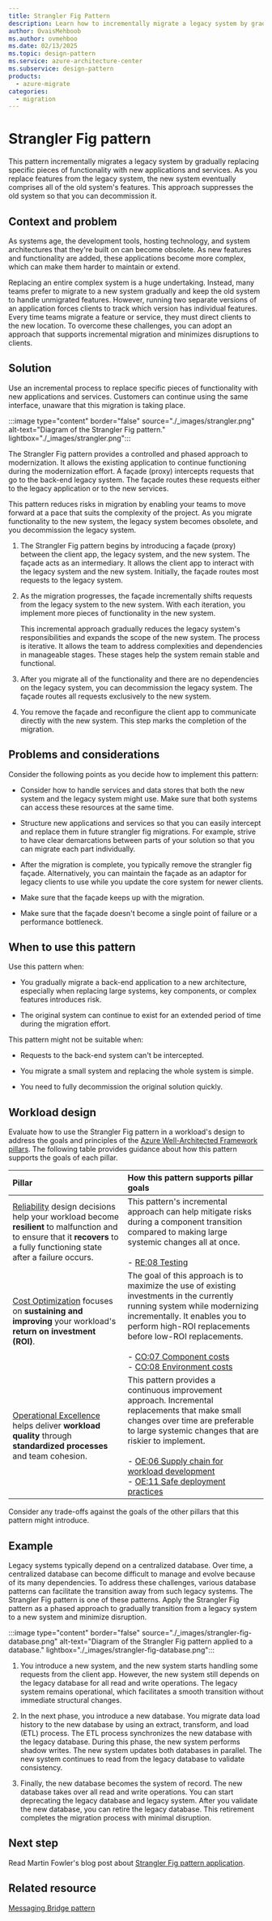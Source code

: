 ```yaml
---
title: Strangler Fig Pattern
description: Learn how to incrementally migrate a legacy system by gradually replacing specific pieces of functionality with new applications and services.
author: OvaisMehboob
ms.author: ovmehboo
ms.date: 02/13/2025
ms.topic: design-pattern
ms.service: azure-architecture-center
ms.subservice: design-pattern
products:
  - azure-migrate
categories:
  - migration
---
```


# Strangler Fig pattern

This pattern incrementally migrates a legacy system by gradually replacing specific pieces of functionality with new applications and services. As you replace features from the legacy system, the new system eventually comprises all of the old system's features. This approach suppresses the old system so that you can decommission it.

## Context and problem

As systems age, the development tools, hosting technology, and system architectures that they're built on can become obsolete. As new features and functionality are added, these applications become more complex, which can make them harder to maintain or extend.

Replacing an entire complex system is a huge undertaking. Instead, many teams prefer to migrate to a new system gradually and keep the old system to handle unmigrated features. However, running two separate versions of an application forces clients to track which version has individual features. Every time teams migrate a feature or service, they must direct clients to the new location. To overcome these challenges, you can adopt an approach that supports incremental migration and minimizes disruptions to clients.

## Solution

Use an incremental process to replace specific pieces of functionality with new applications and services. Customers can continue using the same interface, unaware that this migration is taking place.

:::image type="content" border="false" source="./_images/strangler.png" alt-text="Diagram of the Strangler Fig pattern." lightbox="./_images/strangler.png":::

The Strangler Fig pattern provides a controlled and phased approach to modernization. It allows the existing application to continue functioning during the modernization effort. A façade (proxy) intercepts requests that go to the back-end legacy system. The façade routes these requests either to the legacy application or to the new services. 

This pattern reduces risks in migration by enabling your teams to move forward at a pace that suits the complexity of the project. As you migrate functionality to the new system, the legacy system becomes obsolete, and you decommission the legacy system.

1. The Strangler Fig pattern begins by introducing a façade (proxy) between the client app, the legacy system, and the new system. The façade acts as an intermediary. It allows the client app to interact with the legacy system and the new system. Initially, the façade routes most requests to the legacy system.

1. As the migration progresses, the façade incrementally shifts requests from the legacy system to the new system. With each iteration, you implement more pieces of functionality in the new system. 

   This incremental approach gradually reduces the legacy system's responsibilities and expands the scope of the new system. The process is iterative. It allows the team to address complexities and dependencies in manageable stages. These stages help the system remain stable and functional.

1. After you migrate all of the functionality and there are no dependencies on the legacy system, you can decommission the legacy system. The façade routes all requests exclusively to the new system.

1. You remove the façade and reconfigure the client app to communicate directly with the new system. This step marks the completion of the migration.

## Problems and considerations

Consider the following points as you decide how to implement this pattern:

- Consider how to handle services and data stores that both the new system and the legacy system might use. Make sure that both systems can access these resources at the same time.

- Structure new applications and services so that you can easily intercept and replace them in future strangler fig migrations. For example, strive to have clear demarcations between parts of your solution so that you can migrate each part individually.

- After the migration is complete, you typically remove the strangler fig façade. Alternatively, you can maintain the façade as an adaptor for legacy clients to use while you update the core system for newer clients.

- Make sure that the façade keeps up with the migration.

- Make sure that the façade doesn't become a single point of failure or a performance bottleneck.

## When to use this pattern

Use this pattern when:

- You gradually migrate a back-end application to a new architecture, especially when replacing large systems, key components, or complex features introduces risk.

- The original system can continue to exist for an extended period of time during the migration effort.

This pattern might not be suitable when:

- Requests to the back-end system can't be intercepted.

- You migrate a small system and replacing the whole system is simple.

- You need to fully decommission the original solution quickly.

## Workload design

Evaluate how to use the Strangler Fig pattern in a workload's design to address the goals and principles of the [Azure Well-Architected Framework pillars](/azure/well-architected/pillars). The following table provides guidance about how this pattern supports the goals of each pillar.

| Pillar | How this pattern supports pillar goals |
|:---|:---|
| [Reliability](/azure/well-architected/reliability/checklist) design decisions help your workload become **resilient** to malfunction and to ensure that it **recovers** to a fully functioning state after a failure occurs. | This pattern's incremental approach can help mitigate risks during a component transition compared to making large systemic changes all at once.<br/><br/> - [RE:08 Testing](/azure/well-architected/reliability/testing-strategy) |
| [Cost Optimization](/azure/well-architected/cost-optimization/checklist) focuses on **sustaining and improving** your workload's **return on investment (ROI)**. | The goal of this approach is to maximize the use of existing investments in the currently running system while modernizing incrementally. It enables you to perform high-ROI replacements before low-ROI replacements.<br/><br/> - [CO:07 Component costs](/azure/well-architected/cost-optimization/optimize-component-costs)<br/> - [CO:08 Environment costs](/azure/well-architected/cost-optimization/optimize-environment-costs) |
| [Operational Excellence](/azure/well-architected/operational-excellence/checklist) helps deliver **workload quality** through **standardized processes** and team cohesion. | This pattern provides a continuous improvement approach. Incremental replacements that make small changes over time are preferable to large systemic changes that are riskier to implement.<br/><br/> - [OE:06 Supply chain for workload development](/azure/well-architected/operational-excellence/workload-supply-chain)<br/> - [OE:11 Safe deployment practices](/azure/well-architected/operational-excellence/safe-deployments) |

Consider any trade-offs against the goals of the other pillars that this pattern might introduce.

## Example

Legacy systems typically depend on a centralized database. Over time, a centralized database can become difficult to manage and evolve because of its many dependencies. To address these challenges, various database patterns can facilitate the transition away from such legacy systems. The Strangler Fig pattern is one of these patterns. Apply the Strangler Fig pattern as a phased approach to gradually transition from a legacy system to a new system and minimize disruption.

:::image type="content" border="false" source="./_images/strangler-fig-database.png" alt-text="Diagram of the Strangler Fig pattern applied to a database." lightbox="./_images/strangler-fig-database.png":::

1. You introduce a new system, and the new system starts handling some requests from the client app. However, the new system still depends on the legacy database for all read and write operations. The legacy system remains operational, which facilitates a smooth transition without immediate structural changes.

1. In the next phase, you introduce a new database. You migrate data load history to the new database by using an extract, transform, and load (ETL) process. The ETL process synchronizes the new database with the legacy database. During this phase, the new system performs shadow writes. The new system updates both databases in parallel. The new system continues to read from the legacy database to validate consistency.

1. Finally, the new database becomes the system of record. The new database takes over all read and write operations. You can start deprecating the legacy database and legacy system. After you validate the new database, you can retire the legacy database. This retirement completes the migration process with minimal disruption.

## Next step

Read Martin Fowler's blog post about [Strangler Fig pattern application](https://martinfowler.com/bliki/StranglerFigApplication.html).

## Related resource

[Messaging Bridge pattern](./messaging-bridge.yml)

